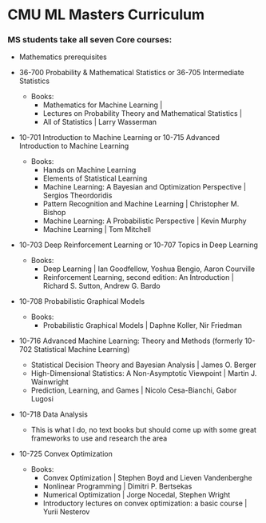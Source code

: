 # CMU ML Masters Curriculum


### MS students take all seven Core courses:

* Mathematics prerequisites

* 36-700 Probability & Mathematical Statistics or 36-705 Intermediate Statistics
  * Books:
    * Mathematics for Machine Learning | 
    * Lectures on Probability Theory and Mathematical Statistics | 
    * All of Statistics | Larry Wasserman
* 10-701 Introduction to Machine Learning or 10-715 Advanced Introduction to
  Machine Learning
  * Books:
    * Hands on Machine Learning
    * Elements of Statistical Learning
    * Machine Learning: A Bayesian and Optimization Perspective | Sergios
      Theordoridis
    * Pattern Recognition and Machine Learning | Christopher M. Bishop
    * Machine Learning: A Probabilistic Perspective | Kevin Murphy
    * Machine Learning | Tom Mitchell
* 10-703 Deep Reinforcement Learning or 10-707 Topics in Deep Learning
  * Books:
    * Deep Learning | Ian Goodfellow, Yoshua Bengio, Aaron Courville
    * Reinforcement Learning, second edition: An Introduction | Richard S.
      Sutton, Andrew G. Bardo
* 10-708 Probabilistic Graphical Models
  * Books:
    * Probabilistic Graphical Models | Daphne Koller, Nir Friedman
* 10-716 Advanced Machine Learning: Theory and Methods (formerly 10-702
  Statistical Machine Learning)
  * Statistical Decision Theory and Bayesian Analysis | James O. Berger
  * High-Dimensional Statistics: A Non-Asymptotic Viewpoint | Martin J.
    Wainwright
  * Prediction, Learning, and Games | Nicolo Cesa-Bianchi, Gabor Lugosi
* 10-718 Data Analysis
  * This is what I do, no text books but should come up with some great
    frameworks to use and research the area 
* 10-725 Convex Optimization
  * Books:
    * Convex Optimization | Stephen Boyd and Lieven Vandenberghe
    * Nonlinear Programming | Dimitri P. Bertsekas
    * Numerical Optimization | Jorge Nocedal, Stephen Wright
    * Introductory lectures on convex optimization: a basic course | Yurii Nesterov
